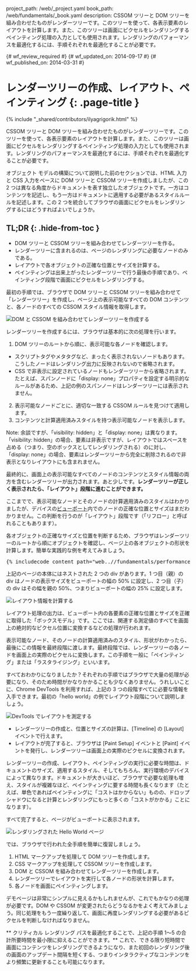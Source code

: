 project_path: /web/_project.yaml
book_path: /web/fundamentals/_book.yaml
description: CSSOM ツリーと DOM ツリーを組み合わせたものがレンダーツリーです。このツリーを使って、各表示要素のレイアウトを計算します。また、このツリーは画面にピクセルをレンダリングするペインティング処理の入力としても使用されます。レンダリングのパフォーマンスを最適化するには、手順それぞれを最適化することが必要です。

{# wf_review_required #}
{# wf_updated_on: 2014-09-17 #}
{# wf_published_on: 2014-03-31 #}

# レンダーツリーの作成、レイアウト、ペインティング {: .page-title }

{% include "_shared/contributors/ilyagrigorik.html" %}


CSSOM ツリーと DOM ツリーを組み合わせたものがレンダーツリーです。このツリーを使って、各表示要素のレイアウトを計算します。また、このツリーは画面にピクセルをレンダリングするペインティング処理の入力としても使用されます。レンダリングのパフォーマンスを最適化するには、手順それぞれを最適化することが必要です。


オブジェクト モデルの構築について説明した前のセクションでは、HTML 入力と CSS 入力をベースに DOM ツリーと CSSOM ツリーを作成しましたが、この 2 つは異なる角度からドキュメントを表す独立したオブジェクトです。一方はコンテンツを記述し、もう一方はドキュメントに適用する必要があるスタイルルールを記述します。この 2 つを統合してブラウザの画面にピクセルをレンダリングするにはどうすればよいでしょうか。

## TL;DR {: .hide-from-toc }
- DOM ツリーと CSSOM ツリーを組み合わせてレンダーツリーを作る。
- レンダーツリーに含まれるのは、ページのレンダリングに必要なノードのみである。
- レイアウトで各オブジェクトの正確な位置とサイズを計算する。
- ペインティングは出来上がったレンダーツリーで行う最後の手順であり、ペインティング段階で画面にピクセルをレンダリングする。


最初の手順では、ブラウザで DOM ツリーと CSSOM ツリーを組み合わせて「レンダーツリー」を作成し、ページ上の表示可能なすべての DOM コンテンツと、各ノードのすべての CSSOM スタイル情報を取得します。

<img src="images/render-tree-construction.png" alt="DOM と CSSOM を組み合わせてレンダーツリーを作成する" class="center">

レンダーツリーを作成するには、ブラウザは基本的に次の処理を行います。

1. DOM ツリーのルートから順に、表示可能な各ノードを確認します。
  * スクリプトタグやメタタグなど、まったく表示されないノードもあります。こうしたノードはレンダリング出力に反映されないので省略されます。
  * CSS で非表示に設定されているノードもレンダーツリーから省略されます。たとえば、スパンノードに「display: none」プロパティを設定する明示的なルールがあるため、上記の例のスパンノードはレンダーツリーには表示されません。
2. 表示可能なノードごとに、適切な一致する CSSOM ルールを見つけて適用します。
3. コンテンツと計算適用済みスタイルを持つ表示可能なノードを表示します。

<!-- TODO: Verify note type! -->
Note: 余談ですが、「visibility: hidden」と「display: none」は異なります。「visibility: hidden」の場合、要素は非表示ですが、レイアウトではスペースを占める（つまり、空のボックスとしてレンダリングされる）のに対し、「display: none」の場合、要素はレンダーツリーから完全に削除されるので非表示となりレイアウトにも含まれません。

最終的に、画面上の表示可能なすべてのノードのコンテンツとスタイル情報の両方を含むレンダーツリーが出力されます。あと少しです。**レンダーツリーが正しく表示されたら、「レイアウト」段階に進むことができます。**

ここまでで、表示可能なノードとそのノードの計算適用済みのスタイルはわかりましたが、デバイスの[ビューポート]({{site.fundamentals}}/layouts/rwd-fundamentals/set-the-viewport.html)内でのノードの正確な位置とサイズはまだわかりません。この判断を行うのが「レイアウト」段階です（「リフロー」と呼ばれることもあります）。

各オブジェクトの正確なサイズと位置を判断するため、ブラウザはレンダーツリーのルートから順にオブジェクトを確認し、ページ上の各オブジェクトの形状を計算します。簡単な実践的な例を考えてみましょう。

<pre class="prettyprint">
{% includecode content_path="web..//fundamentals/performance/critical-rendering-path/_code/nested.html" region_tag="full" %}
</pre>

上記のページの本体にはネストされた 2 つの div があります。1 つ目（親）の div はノードの表示サイズをビューポートの幅の 50% に設定し、2 つ目（子）の div はその幅を親の 50%、つまりビューポートの幅の 25% に設定します。

<img src="images/layout-viewport.png" alt="レイアウト情報を計算する" class="center">

レイアウト処理の出力は、ビューポート内の各要素の正確な位置とサイズを正確に取得した「ボックスモデル」です。ここでは、関連する測定値のすべてを画面上の絶対的なピクセル位置に変換するなどの処理が行われます。

表示可能なノード、そのノードの計算適用済みのスタイル、形状がわかったら、最後にこの情報を最終段階に渡します。最終段階では、レンダーツリーの各ノードを画面上の実際のピクセルに変換します。この手順を一般に「ペインティング」または「ラスタライジング」といいます。

すべておわかりになりましたか？それぞれの手順ではブラウザで大量の処理が必要になり、そのため時間がかなりかかることも少なくありません。うれしいことに、Chrome DevTools を利用すれば、上記の 3 つの段階すべてに必要な情報を入手できます。最初の「hello world」の例でレイアウト段階について説明しましょう。

<img src="images/layout-timeline.png" alt="DevTools でレイアウトを測定する" class="center">

* レンダーツリーの作成と、位置とサイズの計算は、[Timeline] の [Layout] イベントで行えます。
* レイアウトが完了すると、ブラウザは [Paint Setup] イベントと [Paint] イベントを発行し、レンダーツリーは画面上の実際のピクセルに変換されます。

レンダーツリーの作成、レイアウト、ペインティングの実行に必要な時間は、ドキュメントのサイズ、適用するスタイル、そしてもちろん、実行環境のデバイスによって異なります。ドキュメントが大きいほど、ブラウザで必要な処理も増え、スタイルが複雑なほど、ペインティングに要する時間も長くなります（たとえば、単色であればペインティングに「コストはかからない」ものの、ドロップ シャドウになると計算とレンダリングにもっと多くの「コストがかかる」ことになります）。

すべて完了すると、ページがビューポートに表示されます。

<img src="images/device-dom-small.png" alt="レンダリングされた Hello World ページ" class="center">

では、ブラウザで行われた全手順を簡単に復習しましょう。

1. HTML マークアップを処理して DOM ツリーを作成します。
2. CSS マークアップを処理して CSSOM ツリーを作成します。
3. DOM と CSSOM を組み合わせてレンダーツリーを作成します。
4. レンダーツリーでレイアウトを実行して各ノードの形状を計算します。
5. 各ノードを画面にペインティングします。

デモページは非常にシンプルに見えるかもしれませんが、これでもかなりの処理が必要です。DOM や CSSOM が変更されたらどうなるかをよく考えてみましょう。同じ処理をもう一度繰り返して、画面に再度レンダリングする必要があるピクセルを判断しなければなりません。

** クリティカル レンダリング パスを最適化することで、上記の手順 1～5 の合計所要時間を最小限に抑えることができます。** これで、できる限り短時間で画面にコンテンツをレンダリングできるようになり、また初回のレンダリング後の画面のアップデート間隔を短くする、つまりインタラクティブなコンテンツをより頻繁に更新することも可能になります。



